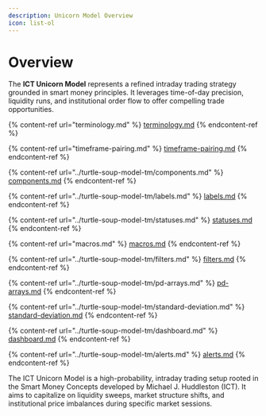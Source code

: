 ```yaml
---
description: Unicorn Model Overview
icon: list-ol
---
```


# Overview

The **ICT Unicorn Model** represents a refined intraday trading strategy grounded in smart money principles. It leverages time-of-day precision, liquidity runs, and institutional order flow to offer compelling trade opportunities.

{% content-ref url="terminology.md" %}
[terminology.md](terminology.md)
{% endcontent-ref %}

{% content-ref url="timeframe-pairing.md" %}
[timeframe-pairing.md](timeframe-pairing.md)
{% endcontent-ref %}

{% content-ref url="../turtle-soup-model-tm/components.md" %}
[components.md](../turtle-soup-model-tm/components.md)
{% endcontent-ref %}

{% content-ref url="../turtle-soup-model-tm/labels.md" %}
[labels.md](../turtle-soup-model-tm/labels.md)
{% endcontent-ref %}

{% content-ref url="../turtle-soup-model-tm/statuses.md" %}
[statuses.md](../turtle-soup-model-tm/statuses.md)
{% endcontent-ref %}

{% content-ref url="macros.md" %}
[macros.md](macros.md)
{% endcontent-ref %}

{% content-ref url="../turtle-soup-model-tm/filters.md" %}
[filters.md](../turtle-soup-model-tm/filters.md)
{% endcontent-ref %}

{% content-ref url="../turtle-soup-model-tm/pd-arrays.md" %}
[pd-arrays.md](../turtle-soup-model-tm/pd-arrays.md)
{% endcontent-ref %}

{% content-ref url="../turtle-soup-model-tm/standard-deviation.md" %}
[standard-deviation.md](../turtle-soup-model-tm/standard-deviation.md)
{% endcontent-ref %}

{% content-ref url="../turtle-soup-model-tm/dashboard.md" %}
[dashboard.md](../turtle-soup-model-tm/dashboard.md)
{% endcontent-ref %}

{% content-ref url="../turtle-soup-model-tm/alerts.md" %}
[alerts.md](../turtle-soup-model-tm/alerts.md)
{% endcontent-ref %}

The ICT Unicorn Model is a high-probability, intraday trading setup rooted in the Smart Money Concepts developed by Michael J. Huddleston (ICT). It aims to capitalize on liquidity sweeps, market structure shifts, and institutional price imbalances during specific market sessions.
